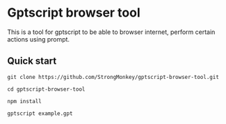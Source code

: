 # Gptscript browser tool

This is a tool for gptscript to be able to browser internet, perform certain actions using prompt. 

## Quick start

```
git clone https://github.com/StrongMonkey/gptscript-browser-tool.git

cd gptscript-browser-tool

npm install

gptscript example.gpt
```
